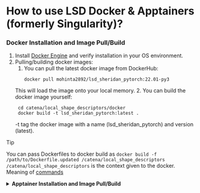 # How to use LSD Docker & Apptainers (formerly Singularity)?

### Docker Installation and Image Pull/Build
1. Install [Docker Engine](https://docs.docker.com/engine/install/) and verify installation in your OS environment.
2. Pulling/building docker images:
   1. You can pull the latest docker image from DockerHub:
      ```
      docker pull mohinta2892/lsd_sheridan_pytorch:22.01-py3
      ```
     This will load the image onto your local memory.
   2. You can build the docker image yourself:
     ``` 
      cd catena/local_shape_descriptors/docker
      docker build -t lsd_sheridan_pytorch:latest .
     ```
   -t tag the docker image with a name (lsd_sheridan_pytorch) and version (latest).
> [!TIP]
> You can pass Dockerfiles to docker build as ` docker build -f /path/to/Dockerfile.updated /catena/local_shape_descriptors `
> `/catena/local_shape_descriptors` is the context given to the docker. Meaning of [commands](https://docs.docker.com/reference/cli/docker/image/build/)

<details close> 
<summary><strong>Apptainer Installation and Image Pull/Build</strong></summary>
<br>
1. Install <a href="https://apptainer.org/docs/admin/1.0/installation.html#">Apptainer</a> and verify in your OS environment.<br>
2. Build the apptainer:<br>
<code>sudo apptainer build lsd_sheridan_pytorch_2201py3.sif docker://mohinta2892/lsd_sheridan_pytorch:22.01-py3</code><br>
Customize your build (e.g., writable sandbox) by following instructions <a href="https://apptainer.org/docs/user/1.0/build_a_container.html">here</a>.<br>
<blockquote style="color: red;">
  <strong>WARNING:</strong> Apptainer has not been extensively tested yet across High-Performance-Computing environments. Hence, there may be issues.
</blockquote>
</details>
